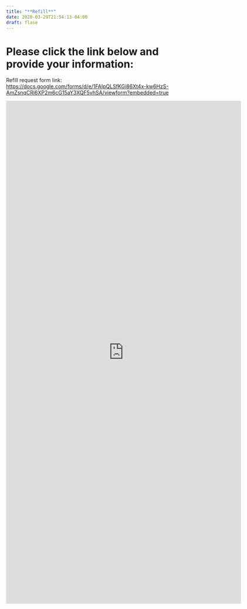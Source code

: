 ```yaml
---
title: "**Refill**"
date: 2020-03-29T21:54:13-04:00
draft: flase
---
```

# Please click the link below and provide your information:  


Refill request form link: https://docs.google.com/forms/d/e/1FAIpQLSfKGi86Xt4x-kw6HzS-AmZsnqCRi6XP2m6cG15aY3XQF5vhSA/viewform?embedded=true

<iframe src="https://docs.google.com/forms/d/e/1FAIpQLSfKGi86Xt4x-kw6HzS-AmZsnqCRi6XP2m6cG15aY3XQF5vhSA/viewform?embedded=true" width="640" height="1370" frameborder="0" marginheight="0" marginwidth="0">Loading…</iframe>